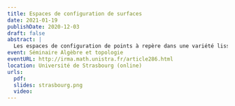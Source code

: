 ```yaml
---
title: Espaces de configuration de surfaces
date: 2021-01-19
publishDate: 2020-12-03
draft: false
abstract: |
  Les espaces de configuration de points à repère dans une variété lisse orientée forment un module à droite sur l'opérade des petits disques à repères. Cette structure opéradique a des applications importantes, par exemple dans le calcul des plongements ou pour l'homologie de factorisation. Il reste cependant difficile de déterminer explicitement le type d'homotopie de ce module opéradique, même dans des cas simples. Dans cet exposé, nous expliquerons comment calculer le type d'homotopie rationnel de ce module dans le cas des surfaces orientées. La preuve fait intervenir divers ingrédients (formalité de Kontsevich, formalité de Tamarkin, formalité cyclique de l'opérade des petits disques à repères). Cet exposé est basé sur un article en collaboration avec Ricardo Campos et Thomas Willwacher.
event: Séminaire Algèbre et topologie
eventURL: http://irma.math.unistra.fr/article286.html
location: Université de Strasbourg (online)
urls:
  pdf:
  slides: strasbourg.png
  video:
---
```

